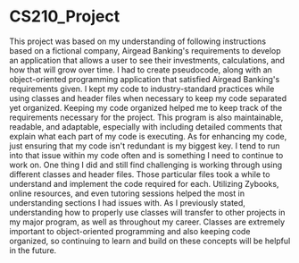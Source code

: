 # CS210_Project
This project was based on my understanding of following instructions based on a fictional company, Airgead Banking's requirements to develop an application that allows a user to see their investments, calculations, and how that will grow over time. I had to create pseudocode, along with an object-oriented programming application that satisfied Airgead Banking's requirements given. I kept my code to industry-standard practices while using classes and header files when necessary to keep my code separated yet organized. Keeping my code organized helped me to keep track of the requirements necessary for the project. This program is also maintainable, readable, and adaptable, especially with including detailed comments that explain what each part of my code is executing.
As for enhancing my code, just ensuring that my code isn't redundant is my biggest key. I tend to run into that issue within my code often and is something I need to continue to work on. One thing I did and still find challenging is working through using different classes and header files. Those particular files took a while to understand and implement the code required for each. Utilizing Zybooks, online resources, and even tutoring sessions helped the most in understanding sections I had issues with.
As I previously stated, understanding how to properly use classes will transfer to other projects in my major program, as well as throughout my career. Classes are extremely important to object-oriented programming and also keeping code organized, so continuing to learn and build on these concepts will be helpful in the future.
